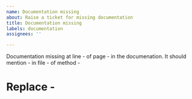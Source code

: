 ```yaml
---
name: Documentation missing
about: Raise a ticket for missing documentation
title: Documentation missing
labels: documentation
assignees: ''

---
```


Documentation missing at line - of page - in the documenation.
It should mention - in file - of method - 
# Replace -
